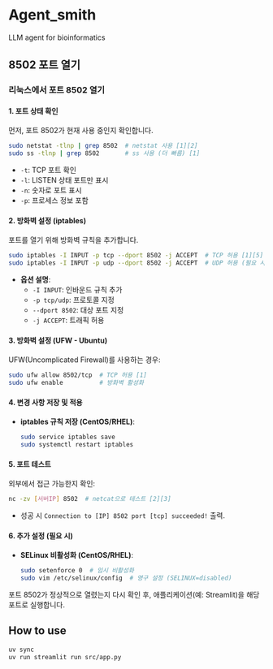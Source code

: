 # Agent_smith

LLM agent for bioinformatics

## 8502 포트 열기

### **리눅스에서 포트 8502 열기**

#### **1. 포트 상태 확인**
먼저, 포트 8502가 현재 사용 중인지 확인합니다.
```bash
sudo netstat -tlnp | grep 8502  # netstat 사용 [1][2]
sudo ss -tlnp | grep 8502       # ss 사용 (더 빠름) [1]
```
- `-t`: TCP 포트 확인
- `-l`: LISTEN 상태 포트만 표시
- `-n`: 숫자로 포트 표시
- `-p`: 프로세스 정보 포함

#### **2. 방화벽 설정 (iptables)**
포트를 열기 위해 방화벽 규칙을 추가합니다.
```bash
sudo iptables -I INPUT -p tcp --dport 8502 -j ACCEPT  # TCP 허용 [1][5]
sudo iptables -I INPUT -p udp --dport 8502 -j ACCEPT  # UDP 허용 (필요 시) [2][5]
```
- **옵션 설명**:
  - `-I INPUT`: 인바운드 규칙 추가
  - `-p tcp/udp`: 프로토콜 지정
  - `--dport 8502`: 대상 포트 지정
  - `-j ACCEPT`: 트래픽 허용

#### **3. 방화벽 설정 (UFW - Ubuntu)**
UFW(Uncomplicated Firewall)를 사용하는 경우:
```bash
sudo ufw allow 8502/tcp  # TCP 허용 [1]
sudo ufw enable          # 방화벽 활성화
```

#### **4. 변경 사항 저장 및 적용**
- **iptables 규칙 저장 (CentOS/RHEL)**:
  ```bash
  sudo service iptables save
  sudo systemctl restart iptables
  ```

#### **5. 포트 테스트**
외부에서 접근 가능한지 확인:
```bash
nc -zv [서버IP] 8502  # netcat으로 테스트 [2][3]
```
- 성공 시 `Connection to [IP] 8502 port [tcp] succeeded!` 출력.

#### **6. 추가 설정 (필요 시)**
- **SELinux 비활성화 (CentOS/RHEL)**:
  ```bash
  sudo setenforce 0  # 임시 비활성화
  sudo vim /etc/selinux/config  # 영구 설정 (SELINUX=disabled)
  ```

포트 8502가 정상적으로 열렸는지 다시 확인 후, 애플리케이션(예: Streamlit)을 해당 포트로 실행합니다.

## How to use

```bash
uv sync
uv run streamlit run src/app.py
```
